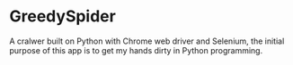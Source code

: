 # GreedySpider
A cralwer built on Python with Chrome web driver and Selenium, the initial purpose of this app is to get my hands dirty in Python programming.
